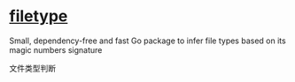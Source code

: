 # [filetype](https://github.com/h2non/filetype)

Small, dependency-free and fast Go package to infer file types based on its magic numbers signature

文件类型判断